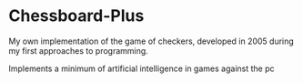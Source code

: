 # Chessboard-Plus

My own implementation of the game of checkers, developed in 2005 during my first approaches to programming.

Implements a minimum of artificial intelligence in games against the pc
